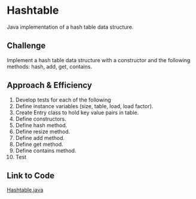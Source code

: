 # Hashtable
Java implementation of a hash table data structure.

## Challenge
Implement a hash table data structure with a constructor and the following methods: hash, add, get, contains.

## Approach & Efficiency
1. Develop tests for each of the following
2. Define instance variables (size, table, load, load factor).
3. Create Entry class to hold key value pairs in table.
3. Define constructors.
4. Define hash method.
5. Define resize method.
6. Define add method.
7. Define get method.
8. Define contains method.
7. Test

## Link to Code
[Hashtable.java](../src/main/java/code401Challenges/hashtable/Hashtable.java)
